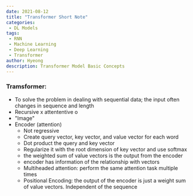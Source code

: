 ```yaml
---
date: 2021-08-12
title: "Transformer Short Note"
categories: 
 - DL Models
tags:
 - RNN
 - Machine Learning
 - Deep Learning
 - Transformer
author: Hyeong
description: Transformer Model Basic Concepts
---
```


### Tramsformer:
- To solve the problem in dealing with sequential data; the input often changes in sequence and length
- Recursive x attententive o
- "Image"
- Encoder (attention)
    - Not regressive
    - Create query vector, key vector, and value vector for each word
    - Dot product the query and key vector
    - Regularize it with the root dimension of key vector and use softmax
    - the weighted sum of value vectors is the output from the encoder
    - encoder has information of the relationship with vectors
    - Multiheaded attention: perform the same attention task multiple times
    - Positional Encoding: the output of the encoder is just a weight sum of value vectors. Independent of the sequence


